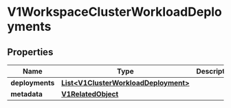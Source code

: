 # V1WorkspaceClusterWorkloadDeployments

## Properties
Name | Type | Description | Notes
------------ | ------------- | ------------- | -------------
**deployments** | [**List&lt;V1ClusterWorkloadDeployment&gt;**](V1ClusterWorkloadDeployment.md) |  |  [optional]
**metadata** | [**V1RelatedObject**](V1RelatedObject.md) |  |  [optional]
